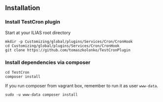 ## Installation

### Install TestCron plugin
Start at your ILIAS root directory 

```
mkdir -p Customizing/global/plugins/Services/Cron/CronHook
cd Customizing/global/plugins/Services/Cron/CronHook
git clone https://github.com/tomaszkolonko/TestCronPlugin
```

### Install dependencies via composer
```
cd TestCron
composer install
```

If you run composer from vagrant box, remember to run it as user `www-data`.
```
sudo -u www-data composer install
```
